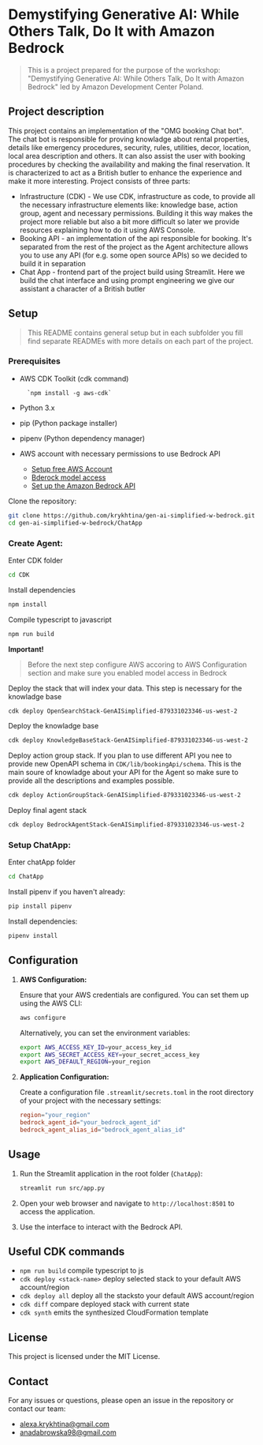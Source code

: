 # Demystifying Generative AI: While Others Talk, Do It with Amazon Bedrock

> This is a project prepared for the purpose of the workshop: "Demystifying Generative AI: While Others Talk, Do It with Amazon Bedrock" led by Amazon Development Center Poland.


## Project description
This project contains an implementation of the "OMG booking Chat bot". The chat bot is responsible for proving knowladge about rental properties, details like emergency procedures, security, rules, utilities, decor, location, local area description and others. It can also assist the user with booking procedures by checking the availability and making the final reservation. It is characterized to act as a British butler to enhance the experience and make it more interesting. 
Project consists of three parts: 
- Infrastructure (CDK) - We use CDK, infrastructure as code, to provide all the necessary infrastructure elements like: knowledge base, action group, agent and necessary permissions. Building it this way makes the project more reliable but also a bit more difficult so later we provide resources explaining how to do it using AWS Console.
- Booking API - an implementation of the api responsible for booking. It's separated from the rest of the project as the Agent architecture allows you to use any API (for e.g. some open source APIs) so we decided to build it in separation
- Chat App - frontend part of the project build using Streamlit. Here we build the chat interface and using prompt engineering we give our assistant a character of a British butler 


## Setup
> This README contains general setup but in each subfolder you fill find separate READMEs with more details on each part of the project.
### Prerequisites
- AWS CDK Toolkit (cdk command)

        `npm install -g aws-cdk`
- Python 3.x
- pip (Python package installer)
- pipenv (Python dependency manager)
- AWS account with necessary permissions to use Bedrock API
    - [Setup free AWS Account](https://aws.amazon.com/free/?gclid=EAIaIQobChMI4dr3-tLVhgMVOguiAx2JZQFyEAAYASAAEgJ_evD_BwE&trk=9ab5159b-247d-4917-a0ec-ec01d1af6bf9&sc_channel=ps&ef_id=EAIaIQobChMI4dr3-tLVhgMVOguiAx2JZQFyEAAYASAAEgJ_evD_BwE:G:s&s_kwcid=AL!4422!3!645133561110!e!!g!!create%20aws%20account!19579657595!152087369744&all-free-tier.sort-by=item.additionalFields.SortRank&all-free-tier.sort-order=asc&awsf.Free%20Tier%20Types=*all&awsf.Free%20Tier%20Categories=*all)
    - [Bderock model access](https://docs.aws.amazon.com/bedrock/latest/userguide/model-access.html#:~:text=To%20request%20access%20to%20a%20model&text=Select%20model%20group%20by%20provider,box%20next%20to%20the%20provider.)
    - [Set up the Amazon Bedrock API](https://docs.aws.amazon.com/bedrock/latest/userguide/api-setup.html)

Clone the repository:

```sh
git clone https://github.com/krykhtina/gen-ai-simplified-w-bedrock.git
cd gen-ai-simplified-w-bedrock/ChatApp
```

### Create Agent:
Enter CDK folder
```sh
cd CDK
```

Install dependencies
```sh
npm install
```

Compile typescript to javascript
```sh
npm run build
```
**Important!** 

>Before the  next step configure AWS accoring to AWS Configuration section and make sure you enabled model access in Bedrock

Deploy the stack that will index your data. This step is necessary for the knowladge base 
```sh
cdk deploy OpenSearchStack-GenAISimplified-879331023346-us-west-2
```

Deploy the knowladge base
```sh
cdk deploy KnowledgeBaseStack-GenAISimplified-879331023346-us-west-2
```

Deploy action group stack. If you plan to use different API you nee to provide new OpenAPI schema in `CDK/lib/bookingApi/schema`. This is the main soure of knowladge about your API for the Agent so make sure to provide all the descriptions and examples possible.
```sh
cdk deploy ActionGroupStack-GenAISimplified-879331023346-us-west-2
```

Deploy final agent stack
```sh
cdk deploy BedrockAgentStack-GenAISimplified-879331023346-us-west-2
```
    
### Setup ChatApp:
Enter chatApp folder
```sh
cd ChatApp
```

Install pipenv if you haven't already:

```sh
pip install pipenv
```

Install dependencies:

```sh
pipenv install
```

## Configuration

1. **AWS Configuration:**

    Ensure that your AWS credentials are configured. You can set them up using the AWS CLI:

    ```sh
    aws configure
    ```

    Alternatively, you can set the environment variables:

    ```sh
    export AWS_ACCESS_KEY_ID=your_access_key_id
    export AWS_SECRET_ACCESS_KEY=your_secret_access_key
    export AWS_DEFAULT_REGION=your_region
    ```

2. **Application Configuration:**

    Create a configuration file `.streamlit/secrets.toml` in the root directory of your project with the necessary settings:

    ```toml
    region="your_region"
    bedrock_agent_id="your_bedrock_agent_id"
    bedrock_agent_alias_id="bedrock_agent_alias_id"
    ```

## Usage

1. Run the Streamlit application in the root folder (`ChatApp`):

    ```sh
    streamlit run src/app.py
    ```

2. Open your web browser and navigate to `http://localhost:8501` to access the application.

3. Use the interface to interact with the Bedrock API.

## Useful CDK commands

* `npm run build`   compile typescript to js
* `cdk deploy <stack-name>`    deploy selected stack to your default AWS account/region
* `cdk deploy all` deploy all the stacksto your default AWS account/region
* `cdk diff` compare deployed stack with current state
* `cdk synth` emits the synthesized CloudFormation template


## License

This project is licensed under the MIT License.

## Contact

For any issues or questions, please open an issue in the repository or contact our team:

- alexa.krykhtina@gmail.com
- anadabrowska98@gmail.com
